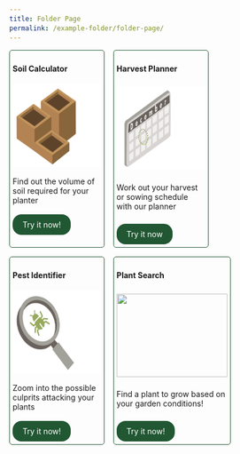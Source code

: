 ```yaml
---
title: Folder Page
permalink: /example-folder/folder-page/
---
```

<style>
	.flexbox {
		display: flex;
		flex-wrap:wrap;
		gap: 1rem;
	}
	
	.item {
		display: flex;
		flex: 0 1 calc(33.3% - 0.5rem)!important;
		flex-direction: column;
		justify-content: space-between;
		border-radius: 5px;
		border: solid 1px #215732;
		padding:5px;
	}
	
	.button-primary {
    background-color: #215732;
    border: 2px solid #215732;
    padding: 0.5rem 1rem;
  	border-radius: 1rem;
		width: fit-content;
    color: white !important;
	  text-decoration: none !important;
	}
</style>

<div class="flexbox">
  <div class="item">
		<h4>Soil Calculator</h4>
	     <img style="height:150px; width:200px" src="/images/Digital%20Tools/soilcalc1.png"><br>
				Find out the volume of soil required for your planter<br>
			<br>
			<a class="button-primary" href="https://staging.dmhtu0pi4p9u7.amplifyapp.com/digital-tools/soilcalculator/">Try it now!</a><br>
	</div>
  <div class="item">
		<h4>Harvest Planner</h4>
			<img style="height:150px; width:200px" src="/images/Digital%20Tools/calendar1.png"><br>
				Work out your harvest or sowing schedule with our planner<br>
			<br>
			<a class="button-primary" href="https://staging.dmhtu0pi4p9u7.amplifyapp.com/digital-tools/sowing-planner/">Try it now</a>
	</div>
		<div class="item">
			<h4>Pest Identifier</h4>
						<img style="height:150px; width:200px" src="/images/Digital%20Tools/pestidcalc.png"><br>
							Zoom into the possible culprits attacking your plants<br>
						<br>
						<a class="button-primary" href="https://staging.dmhtu0pi4p9u7.amplifyapp.com/digital-tools/pestid/">Try it now!</a>
		</div>
  <div class="item">
		<h4>Plant Search</h4>
				<img style="height:150px; width:200px" src=""><br>
					Find a plant to grow based on your garden conditions!<br>
				<br>
				<a class="button-primary" href="https://staging.dmhtu0pi4p9u7.amplifyapp.com/digital-tools/plant-search/">Try it now!</a>
	</div> 
</div>